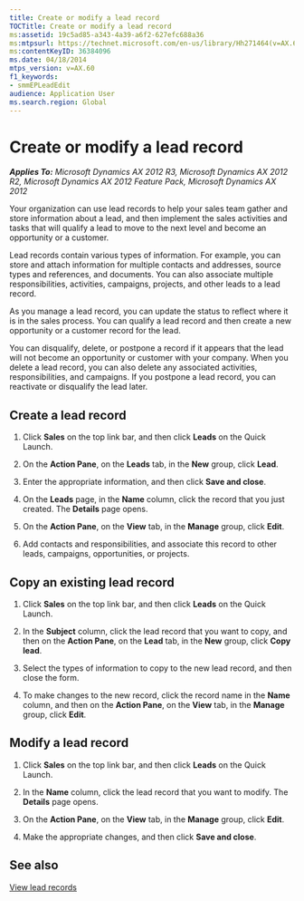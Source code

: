 ```yaml
---
title: Create or modify a lead record
TOCTitle: Create or modify a lead record
ms:assetid: 19c5ad85-a343-4a39-a6f2-627efc688a36
ms:mtpsurl: https://technet.microsoft.com/en-us/library/Hh271464(v=AX.60)
ms:contentKeyID: 36384096
ms.date: 04/18/2014
mtps_version: v=AX.60
f1_keywords:
- smmEPLeadEdit
audience: Application User
ms.search.region: Global
---
```


# Create or modify a lead record 


_**Applies To:** Microsoft Dynamics AX 2012 R3, Microsoft Dynamics AX 2012 R2, Microsoft Dynamics AX 2012 Feature Pack, Microsoft Dynamics AX 2012_

Your organization can use lead records to help your sales team gather and store information about a lead, and then implement the sales activities and tasks that will qualify a lead to move to the next level and become an opportunity or a customer.

Lead records contain various types of information. For example, you can store and attach information for multiple contacts and addresses, source types and references, and documents. You can also associate multiple responsibilities, activities, campaigns, projects, and other leads to a lead record.

As you manage a lead record, you can update the status to reflect where it is in the sales process. You can qualify a lead record and then create a new opportunity or a customer record for the lead.

You can disqualify, delete, or postpone a record if it appears that the lead will not become an opportunity or customer with your company. When you delete a lead record, you can also delete any associated activities, responsibilities, and campaigns. If you postpone a lead record, you can reactivate or disqualify the lead later.

## Create a lead record

1.  Click **Sales** on the top link bar, and then click **Leads** on the Quick Launch.

2.  On the **Action Pane**, on the **Leads** tab, in the **New** group, click **Lead**.

3.  Enter the appropriate information, and then click **Save and close**.

4.  On the **Leads** page, in the **Name** column, click the record that you just created. The **Details** page opens.

5.  On the **Action Pane**, on the **View** tab, in the **Manage** group, click **Edit**.

6.  Add contacts and responsibilities, and associate this record to other leads, campaigns, opportunities, or projects.

## Copy an existing lead record

1.  Click **Sales** on the top link bar, and then click **Leads** on the Quick Launch.

2.  In the **Subject** column, click the lead record that you want to copy, and then on the **Action Pane**, on the **Lead** tab, in the **New** group, click **Copy lead**.

3.  Select the types of information to copy to the new lead record, and then close the form.

4.  To make changes to the new record, click the record name in the **Name** column, and then on the **Action Pane**, on the **View** tab, in the **Manage** group, click **Edit**.

## Modify a lead record

1.  Click **Sales** on the top link bar, and then click **Leads** on the Quick Launch.

2.  In the **Name** column, click the lead record that you want to modify. The **Details** page opens.

3.  On the **Action Pane**, on the **View** tab, in the **Manage** group, click **Edit**.

4.  Make the appropriate changes, and then click **Save and close**.

## See also

[View lead records](view-lead-records.md)

  


